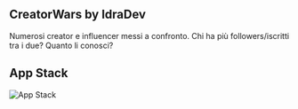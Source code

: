 ## CreatorWars by IdraDev
Numerosi creator e influencer messi a confronto. Chi ha più followers/iscritti tra i due? Quanto li conosci?

## App Stack
![App Stack](https://skillicons.dev/icons?i=html,css,tailwindcss,react,nextjs)

